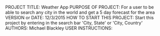 PROJECT TITLE: Weather App 
PURPOSE OF PROJECT: For a user to be able to search any city in the world and get a 5 day forecast for the area
VERSION or DATE: 12/3/2015
HOW TO START THIS PROJECT: Start this project by entering in the search bar 'City, State' or 'City, Country'
AUTHORS: Michael Blackley
USER INSTRUCTIONS: 
